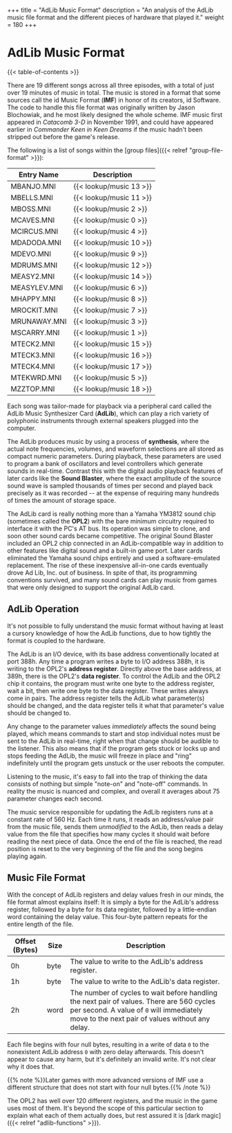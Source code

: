 +++
title = "AdLib Music Format"
description = "An analysis of the AdLib music file format and the different pieces of hardware that played it."
weight = 180
+++

# AdLib Music Format

{{< table-of-contents >}}

There are 19 different songs across all three episodes, with a total of just over 19 minutes of music in total. The music is stored in a format that some sources call the id Music Format (**IMF**) in honor of its creators, id Software. The code to handle this file format was originally written by Jason Blochowiak, and he most likely designed the whole scheme. IMF music first appeared in _Catacomb 3-D_ in November 1991, and could have appeared earlier in _Commander Keen in Keen Dreams_ if the music hadn't been stripped out before the game's release.

The following is a list of songs within the [group files]({{< relref "group-file-format" >}}):

Entry Name   | Description
-------------|------------
MBANJO.MNI   | {{< lookup/music 13 >}}
MBELLS.MNI   | {{< lookup/music 11 >}}
MBOSS.MNI    | {{< lookup/music 2 >}}
MCAVES.MNI   | {{< lookup/music 0 >}}
MCIRCUS.MNI  | {{< lookup/music 4 >}}
MDADODA.MNI  | {{< lookup/music 10 >}}
MDEVO.MNI    | {{< lookup/music 9 >}}
MDRUMS.MNI   | {{< lookup/music 12 >}}
MEASY2.MNI   | {{< lookup/music 14 >}}
MEASYLEV.MNI | {{< lookup/music 6 >}}
MHAPPY.MNI   | {{< lookup/music 8 >}}
MROCKIT.MNI  | {{< lookup/music 7 >}}
MRUNAWAY.MNI | {{< lookup/music 3 >}}
MSCARRY.MNI  | {{< lookup/music 1 >}}
MTECK2.MNI   | {{< lookup/music 15 >}}
MTECK3.MNI   | {{< lookup/music 16 >}}
MTECK4.MNI   | {{< lookup/music 17 >}}
MTEKWRD.MNI  | {{< lookup/music 5 >}}
MZZTOP.MNI   | {{< lookup/music 18 >}}

Each song was tailor-made for playback via a peripheral card called the AdLib Music Synthesizer Card (**AdLib**), which can play a rich variety of polyphonic instruments through external speakers plugged into the computer.

The AdLib produces music by using a process of **synthesis**, where the actual note frequencies, volumes, and waveform selections are all stored as compact numeric parameters. During playback, these parameters are used to program a bank of oscillators and level controllers which generate sounds in real-time. Contrast this with the digital audio playback features of later cards like the **Sound Blaster**, where the exact amplitude of the source sound wave is sampled thousands of times per second and played back precisely as it was recorded -- at the expense of requiring many hundreds of times the amount of storage space.

The AdLib card is really nothing more than a Yamaha YM3812 sound chip (sometimes called the **OPL2**) with the bare minimum circuitry required to interface it with the PC's AT bus. Its operation was simple to clone, and soon other sound cards became competitive. The original Sound Blaster included an OPL2 chip connected in an AdLib-compatible way in addition to other features like digital sound and a built-in game port. Later cards eliminated the Yamaha sound chips entirely and used a software-emulated replacement. The rise of these inexpensive all-in-one cards eventually drove Ad Lib, Inc. out of business. In spite of that, its programming conventions survived, and many sound cards can play music from games that were only designed to support the original AdLib card.

## AdLib Operation

It's not possible to fully understand the music format without having at least a cursory knowledge of how the AdLib functions, due to how tightly the format is coupled to the hardware.

The AdLib is an I/O device, with its base address conventionally located at port 388h. Any time a program writes a byte to I/O address 388h, it is writing to the OPL2's **address register**. Directly above the base address, at 389h, there is the OPL2's **data register**. To control the AdLib and the OPL2 chip it contains, the program must write one byte to the address register, wait a bit, then write one byte to the data register. These writes always come in pairs. The address register tells the AdLib what parameter(s) should be changed, and the data register tells it what that parameter's value should be changed to.

Any change to the parameter values _immediately_ affects the sound being played, which means commands to start and stop individual notes must be sent to the AdLib in real-time, right when that change should be audible to the listener. This also means that if the program gets stuck or locks up and stops feeding the AdLib, the music will freeze in place and "ring" indefinitely until the program gets unstuck or the user reboots the computer.

Listening to the music, it's easy to fall into the trap of thinking the data consists of nothing but simple "note-on" and "note-off" commands. In reality the music is nuanced and complex, and overall it averages about 75 parameter changes each second.

The music service responsible for updating the AdLib registers runs at a constant rate of 560 Hz. Each time it runs, it reads an address/value pair from the music file, sends them _unmodified_ to the AdLib, then reads a delay value from the file that specifies how many cycles it should wait before reading the next piece of data. Once the end of the file is reached, the read position is reset to the very beginning of the file and the song begins playing again.

## Music File Format

With the concept of AdLib registers and delay values fresh in our minds, the file format almost explains itself: It is simply a byte for the AdLib's address register, followed by a byte for its data register, followed by a little-endian word containing the delay value. This four-byte pattern repeats for the entire length of the file.

Offset (Bytes) | Size | Description
---------------|------|------------
0h             | byte | The value to write to the AdLib's address register.
1h             | byte | The value to write to the AdLib's data register.
2h             | word | The number of cycles to wait before handling the next pair of values. There are 560 cycles per second. A value of `0` will immediately move to the next pair of values without any delay.

Each file begins with four null bytes, resulting in a write of data `0` to the nonexistent AdLib address `0` with zero delay afterwards. This doesn't appear to cause any harm, but it's definitely an invalid write. It's not clear why it does that.

{{% note %}}Later games with more advanced versions of IMF use a different structure that does not start with four null bytes.{{% /note %}}

The OPL2 has well over 120 different registers, and the music in the game uses most of them. It's beyond the scope of this particular section to explain what each of them actually does, but rest assured it is [dark magic]({{< relref "adlib-functions" >}}).
